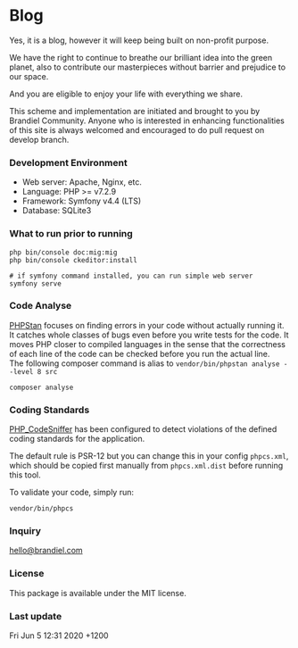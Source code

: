 # Blog

Yes, it is a blog, however it will keep being built on non-profit purpose.
 
We have the right to continue to breathe our brilliant idea into the green planet, also to contribute our masterpieces without barrier and prejudice to our space.  

And you are eligible to enjoy your life with everything we share.

This scheme and implementation are initiated and brought to you by Brandiel Community.   Anyone who is interested in enhancing functionalities of this site is always welcomed and encouraged to do pull request on develop branch.  
 
### Development Environment

- Web server: Apache, Nginx, etc.
- Language: PHP >= v7.2.9
- Framework: Symfony v4.4 (LTS)
- Database: SQLite3

### What to run prior to running

    php bin/console doc:mig:mig
    php bin/console ckeditor:install
    
    # if symfony command installed, you can run simple web server
    symfony serve

### Code Analyse

[PHPStan](https://github.com/phpstan/phpstan) focuses on finding errors in your code without actually running it. It catches whole classes of bugs even before you write tests for the code. It moves PHP closer to compiled languages in the sense that the correctness of each line of the code can be checked before you run the actual line.   
The following composer command is alias to `vendor/bin/phpstan analyse --level 8 src`

    composer analyse


### Coding Standards

[PHP_CodeSniffer](https://github.com/squizlabs/PHP_CodeSniffer) has been
configured to detect violations of the defined coding standards for the
application.

The default rule is PSR-12 but you can change this in your config `phpcs.xml`, which should be copied first manually from `phpcs.xml.dist` before running this tool.  

To validate your code, simply run:

    vendor/bin/phpcs


### Inquiry

hello@brandiel.com


### License

This package is available under the MIT license.

### Last update

Fri Jun 5 12:31 2020 +1200 
